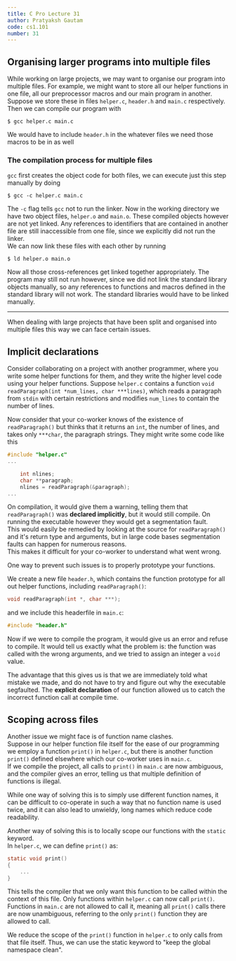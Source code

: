 ```yaml
---
title: C Pro Lecture 31
author: Pratyaksh Gautam
code: cs1.101
number: 31
---
```


## Organising larger programs into multiple files
While working on large projects, we may want to organise our program into multiple files. For example, we might want to store all our helper functions in one file, all our preprocessor macros and our main program in another.  
Suppose we store these in files `helper.c`, `header.h` and `main.c` respectively. Then we can compile our program with
```
$ gcc helper.c main.c
```
We would have to include `header.h` in the whatever files we need those macros to be in as well

### The compilation process for multiple files

`gcc` first creates the object code for both files, we can execute just this step manually by doing
```
$ gcc -c helper.c main.c
```
The `-c` flag tells `gcc` not to run the linker. Now in the working directory we have two object files, `helper.o` and `main.o`.
These compiled objects however are not yet linked. Any references to identifiers that are contained in another file are still inaccessible from one file, since we explicitly did not run the linker.  
We can now link these files with each other by running
```
$ ld helper.o main.o
```

Now all those cross-references get linked together appropriately. The program may still not run however, since we did not link the standard library objects manually, so any references to functions and macros defined in the standard library will not work. The standard libraries would have to be linked manually.

<hr>

When dealing with large projects that have been split and organised into multiple files this way we can face certain issues.

## Implicit declarations

Consider collaborating on a project with another programmer, where you write some helper functions for them, and they write the higher level code using your helper functions.
Suppose `helper.c` contains a function `void readParagraph(int *num_lines, char ***lines)`, which reads a paragraph from `stdin` with certain restrictions and modifies `num_lines` to contain the number of lines.

Now consider that your co-worker knows of the existence of `readParagraph()` but thinks that it returns an `int`, the number of lines, and takes only `***char`, the paragraph strings.
They might write some code like this
```c
#include "helper.c"
...

	int nlines;
	char **paragraph;
	nlines = readParagraph(&paragraph);
...
```

On compilation, it would give them a warning, telling them that `readParagraph()` was **declared implicitly**, but it would still compile. On running the executable however they would get a segmentation fault.  
This would easily be remedied by looking at the source for `readParagraph()` and it's return type and arguments, but in large code bases segmentation faults can happen for numerous reasons.  
This makes it difficult for your co-worker to understand what went wrong.

One way to prevent such issues is to properly prototype your functions.

We create a new file `header.h`, which contains the function prototype for all out helper functions, including `readParagraph()`:
```c
void readParagraph(int *, char ***);
```
and we include this headerfile in `main.c`:
```c
#include "header.h"
```

Now if we were to compile the program, it would give us an error and refuse to compile. It would tell us exactly what the problem is: the function was called with the wrong arguments, and we tried to assign an integer a `void` value.

The advantage that this gives us is that we are immediately told what mistake we made, and do not have to try and figure out why the executable segfaulted. The **explicit declaration** of our function allowed us to catch the incorrect function call at compile time.

## Scoping across files
Another issue we might face is of function name clashes.  
Suppose in our helper function file itself for the ease of our programming we employ a function `print()` in `helper.c`, but there is another function `print()` defined elsewhere which our co-worker uses in `main.c`.  
If we compile the project, all calls to `print()` in `main.c` are now ambiguous, and the compiler gives an error, telling us that multiple definition of functions is illegal.

While one way of solving this is to simply use different function names, it can be difficult to co-operate in such a way that no function name is used twice, and it can also lead to unwieldy, long names which reduce code readability.

Another way of solving this is to locally scope our functions with the `static` keyword.  
In `helper.c`, we can define `print()` as:
```c
static void print()
{
	...
}
```

This tells the compiler that we only want this function to be called within the context of this file. Only functions within `helper.c` can now call `print()`. Functions in `main.c` are not allowed to call it, meaning all `print()` calls there are now unambiguous, referring to the only `print()` function they are allowed to call.

We reduce the scope of the `print()` function in `helper.c` to only calls from that file itself. Thus, we can use the static keyword to "keep the global namespace clean".
